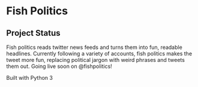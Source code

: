 
# Fish Politics
## Project Status
Fish politics reads twitter news feeds and turns them into fun, readable headlines.
Currently following a variety of accounts, fish politics makes the tweet more fun, replacing political jargon with weird phrases and tweets them out.
Going live soon on @fishpolitics!


Built with Python 3